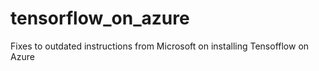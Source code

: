 # tensorflow_on_azure
Fixes to outdated instructions from Microsoft on installing Tensofflow on Azure
